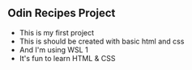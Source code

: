 ## Odin Recipes Project

- This is my first project 
- This is should be created with basic html and css
- And I'm using WSL 1 
- It's fun to learn HTML & CSS 

